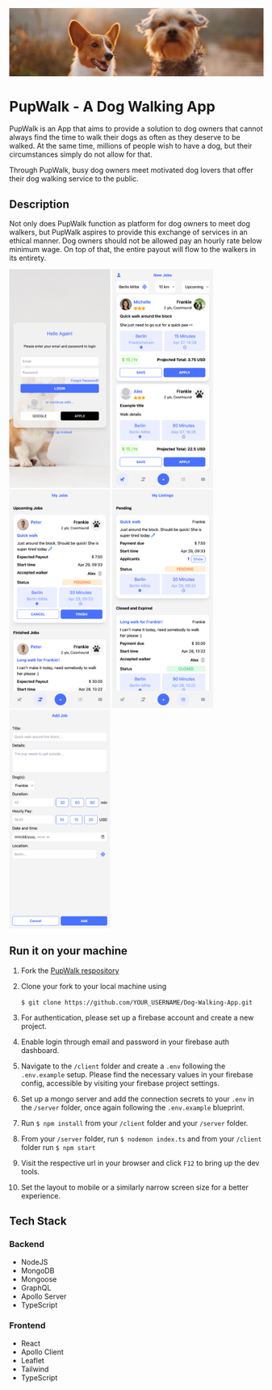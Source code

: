 ![image](readme-images/banner.jpg)

# PupWalk - A Dog Walking App

PupWalk is an App that aims to provide a solution to dog owners that cannot always find the time to walk their dogs as often as they deserve to be walked. At the same time, millions of people wish to have a dog, but their circumstances simply do not allow for that.

Through PupWalk, busy dog owners meet motivated dog lovers that offer their dog walking service to the public.

## Description

Not only does PupWalk function as platform for dog owners to meet dog walkers, but PupWalk aspires to provide this exchange of services in an ethical manner. Dog owners should not be allowed pay an hourly rate below minimum wage. On top of that, the entire payout will flow to the walkers in its entirety.

<img src="readme-images/login.png" width="200" />
<img src="readme-images/new_jobs.png" width="200" />
<img src="readme-images/my_jobs.png" width="200" />
<img src="readme-images/my_listings.png" width="200" />
<img src="readme-images/add_dog.png" width="200" />

## Run it on your machine

1. Fork the [PupWalk respository](https://github.com/alexn62/Dog-Walking-App)
2. Clone your fork to your local machine using 
   
   ```$ git clone https://github.com/YOUR_USERNAME/Dog-Walking-App.git```

3. For authentication, please set up a firebase account and create a new project.
4. Enable login through email and password in your firebase auth dashboard.
5.  Navigate to the ```/client``` folder and create a ```.env``` following the ```.env.example``` setup. Please find the necessary values in your firebase config, accessible by visiting your firebase project settings.
6.  Set up a mongo server and add the connection secrets to your ```.env``` in the ```/server``` folder, once again following the ```.env.example``` blueprint.
7.  Run ```$ npm install``` from your ```/client``` folder and your ```/server``` folder.
8.  From your ```/server``` folder, run ```$ nodemon index.ts``` and from your ```/client``` folder run ```$ npm start```
9. Visit the respective url in your browser and click ```F12``` to bring up the dev tools. 
10. Set the layout to mobile or a similarly narrow screen size for a better experience.

## Tech Stack

### Backend
- NodeJS
- MongoDB
- Mongoose
- GraphQL
- Apollo Server
- TypeScript

### Frontend
- React
- Apollo Client
- Leaflet
- Tailwind
- TypeScript

